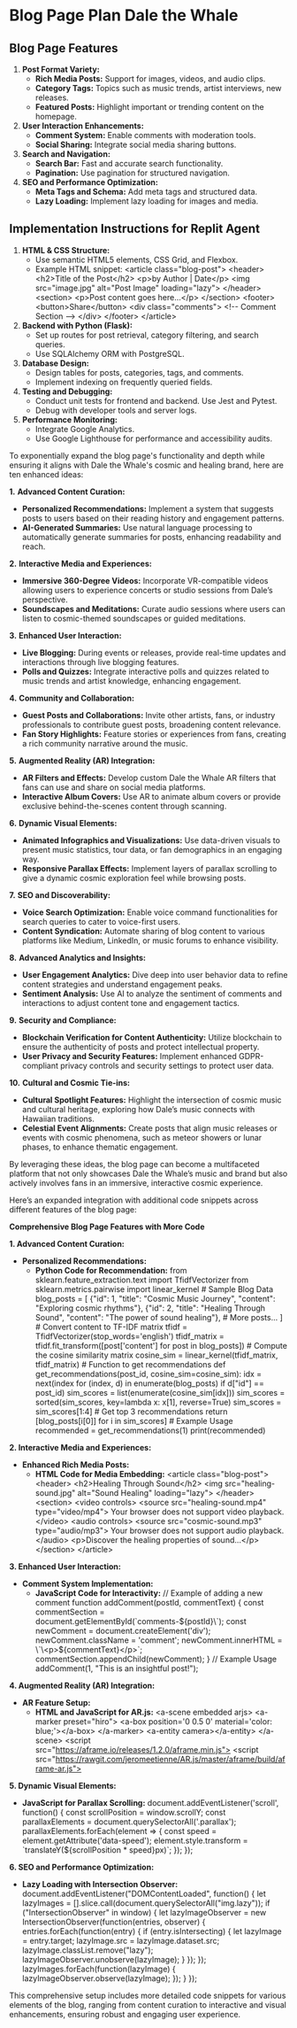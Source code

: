 # Blog Page Plan Dale the Whale 

## Blog Page Features

1. **Post Format Variety:**
   - **Rich Media Posts:** Support for images, videos, and audio clips.
   - **Category Tags:** Topics such as music trends, artist interviews, new releases.
   - **Featured Posts:** Highlight important or trending content on the homepage.
2. **User Interaction Enhancements:**
   - **Comment System:** Enable comments with moderation tools.
   - **Social Sharing:** Integrate social media sharing buttons.
3. **Search and Navigation:**
   - **Search Bar:** Fast and accurate search functionality.
   - **Pagination:** Use pagination for structured navigation.
4. **SEO and Performance Optimization:**
   - **Meta Tags and Schema:** Add meta tags and structured data.
   - **Lazy Loading:** Implement lazy loading for images and media.

## Implementation Instructions for Replit Agent

1. **HTML & CSS Structure:**
   - Use semantic HTML5 elements, CSS Grid, and Flexbox.
   - Example HTML snippet: \<article class="blog-post">   \<header>     \<h2>Title of the Post\</h2>     \<p>by Author | Date\</p>     \<img src="image.jpg" alt="Post Image" loading="lazy">   \</header>   \<section>     \<p>Post content goes here...\</p>   \</section>   \<footer>     \<button>Share\</button>     \<div class="comments">       \<!-- Comment Section -->     \</div>   \</footer> \</article>
2. **Backend with Python (Flask):**
   - Set up routes for post retrieval, category filtering, and search queries.
   - Use SQLAlchemy ORM with PostgreSQL.
3. **Database Design:**
   - Design tables for posts, categories, tags, and comments.
   - Implement indexing on frequently queried fields.
4. **Testing and Debugging:**
   - Conduct unit tests for frontend and backend. Use Jest and Pytest.
   - Debug with developer tools and server logs.
5. **Performance Monitoring:**
   - Integrate Google Analytics.
   - Use Google Lighthouse for performance and accessibility audits.

To exponentially expand the blog page's functionality and depth while ensuring it aligns with Dale the Whale's cosmic and healing brand, here are ten enhanced ideas:

**1.** **Advanced Content Curation:**

- **Personalized Recommendations:** Implement a system that suggests posts to users based on their reading history and engagement patterns.
- **AI-Generated Summaries:** Use natural language processing to automatically generate summaries for posts, enhancing readability and reach.

**2.** **Interactive Media and Experiences:**

- **Immersive 360-Degree Videos:** Incorporate VR-compatible videos allowing users to experience concerts or studio sessions from Dale’s perspective.
- **Soundscapes and Meditations:** Curate audio sessions where users can listen to cosmic-themed soundscapes or guided meditations.

**3.** **Enhanced User Interaction:**

- **Live Blogging:** During events or releases, provide real-time updates and interactions through live blogging features.
- **Polls and Quizzes:** Integrate interactive polls and quizzes related to music trends and artist knowledge, enhancing engagement.

**4.** **Community and Collaboration:**

- **Guest Posts and Collaborations:** Invite other artists, fans, or industry professionals to contribute guest posts, broadening content relevance.
- **Fan Story Highlights:** Feature stories or experiences from fans, creating a rich community narrative around the music.

**5.** **Augmented Reality (AR) Integration:**

- **AR Filters and Effects:** Develop custom Dale the Whale AR filters that fans can use and share on social media platforms.
- **Interactive Album Covers:** Use AR to animate album covers or provide exclusive behind-the-scenes content through scanning.

**6.** **Dynamic Visual Elements:**

- **Animated Infographics and Visualizations:** Use data-driven visuals to present music statistics, tour data, or fan demographics in an engaging way.
- **Responsive Parallax Effects:** Implement layers of parallax scrolling to give a dynamic cosmic exploration feel while browsing posts.

**7.** **SEO and Discoverability:**

- **Voice Search Optimization:** Enable voice command functionalities for search queries to cater to voice-first users.
- **Content Syndication:** Automate sharing of blog content to various platforms like Medium, LinkedIn, or music forums to enhance visibility.

**8.** **Advanced Analytics and Insights:**

- **User Engagement Analytics:** Dive deep into user behavior data to refine content strategies and understand engagement peaks.
- **Sentiment Analysis:** Use AI to analyze the sentiment of comments and interactions to adjust content tone and engagement tactics.

**9.** **Security and Compliance:**

- **Blockchain Verification for Content Authenticity:** Utilize blockchain to ensure the authenticity of posts and protect intellectual property.
- **User Privacy and Security Features:** Implement enhanced GDPR-compliant privacy controls and security settings to protect user data.

**10.** **Cultural and Cosmic Tie-ins:**

- **Cultural Spotlight Features:** Highlight the intersection of cosmic music and cultural heritage, exploring how Dale’s music connects with Hawaiian traditions.
- **Celestial Event Alignments:** Create posts that align music releases or events with cosmic phenomena, such as meteor showers or lunar phases, to enhance thematic engagement.

By leveraging these ideas, the blog page can become a multifaceted platform that not only showcases Dale the Whale’s music and brand but also actively involves fans in an immersive, interactive cosmic experience.

Here’s an expanded integration with additional code snippets across different features of the blog page:

**Comprehensive Blog Page Features with More Code**

**1. Advanced Content Curation:**

- **Personalized Recommendations:**
  - **Python Code for Recommendation:** from sklearn.feature_extraction.text import TfidfVectorizer from sklearn.metrics.pairwise import linear_kernel # Sample Blog Data blog_posts = \[     {"id": 1, "title": "Cosmic Music Journey", "content": "Exploring cosmic rhythms"},     {"id": 2, "title": "Healing Through Sound", "content": "The power of sound healing"},     # More posts... ] # Convert content to TF-IDF matrix tfidf = TfidfVectorizer(stop_words='english') tfidf_matrix = tfidf.fit_transform(\[post\['content'] for post in blog_posts]) # Compute the cosine similarity matrix cosine_sim = linear_kernel(tfidf_matrix, tfidf_matrix) # Function to get recommendations def get_recommendations(post_id, cosine_sim=cosine_sim):     idx = next(index for (index, d) in enumerate(blog_posts) if d\["id"] == post_id)     sim_scores = list(enumerate(cosine_sim\[idx]))     sim_scores = sorted(sim_scores, key=lambda x: x\[1], reverse=True)     sim_scores = sim_scores\[1:4]  # Get top 3 recommendations     return \[blog_posts\[i\[0]] for i in sim_scores] # Example Usage recommended = get_recommendations(1) print(recommended)

**2. Interactive Media and Experiences:**

- **Enhanced Rich Media Posts:**
  - **HTML Code for Media Embedding:** \<article class="blog-post">   \<header>     \<h2>Healing Through Sound\</h2>     \<img src="healing-sound.jpg" alt="Sound Healing" loading="lazy">   \</header>   \<section>     \<video controls>       \<source src="healing-sound.mp4" type="video/mp4">       Your browser does not support video playback.     \</video>     \<audio controls>       \<source src="cosmic-sound.mp3" type="audio/mp3">       Your browser does not support audio playback.     \</audio>     \<p>Discover the healing properties of sound...\</p>   \</section> \</article>

**3. Enhanced User Interaction:**

- **Comment System Implementation:**
  - **JavaScript Code for Interactivity:** // Example of adding a new comment function addComment(postId, commentText) {   const commentSection = document.getElementById(\`comments-${postId}\`);   const newComment = document.createElement('div');   newComment.className = 'comment';   newComment.innerHTML = \`\<p>${commentText}\</p>\`;   commentSection.appendChild(newComment); } // Example Usage addComment(1, "This is an insightful post!");

**4. Augmented Reality (AR) Integration:**

- **AR Feature Setup:**
  - **HTML and JavaScript for AR.js:** \<a-scene embedded arjs>   \<a-marker preset="hiro">     \<a-box position='0 0.5 0' material='color: blue;'>\</a-box>   \</a-marker>   \<a-entity camera>\</a-entity> \</a-scene> \<script src="https://aframe.io/releases/1.2.0/aframe.min.js"></script> \<script src="https://rawgit.com/jeromeetienne/AR.js/master/aframe/build/aframe-ar.js"></script>

**5. Dynamic Visual Elements:**

- **JavaScript for Parallax Scrolling:** document.addEventListener('scroll', function() {   const scrollPosition = window\.scrollY;   const parallaxElements = document.querySelectorAll('.parallax');   parallaxElements.forEach(element => {     const speed = element.getAttribute('data-speed');     element.style.transform = \`translateY(${scrollPosition \* speed}px)\`;   }); });

**6. SEO and Performance Optimization:**

- **Lazy Loading with Intersection Observer:** document.addEventListener("DOMContentLoaded", function() {   let lazyImages = \[].slice.call(document.querySelectorAll("img.lazy"));   if ("IntersectionObserver" in window) {     let lazyImageObserver = new IntersectionObserver(function(entries, observer) {       entries.forEach(function(entry) {         if (entry.isIntersecting) {           let lazyImage = entry.target;           lazyImage.src = lazyImage.dataset.src;           lazyImage.classList.remove("lazy");           lazyImageObserver.unobserve(lazyImage);         }       });     });     lazyImages.forEach(function(lazyImage) {       lazyImageObserver.observe(lazyImage);     });   } });

This comprehensive setup includes more detailed code snippets for various elements of the blog, ranging from content curation to interactive and visual enhancements, ensuring robust and engaging user experience.
